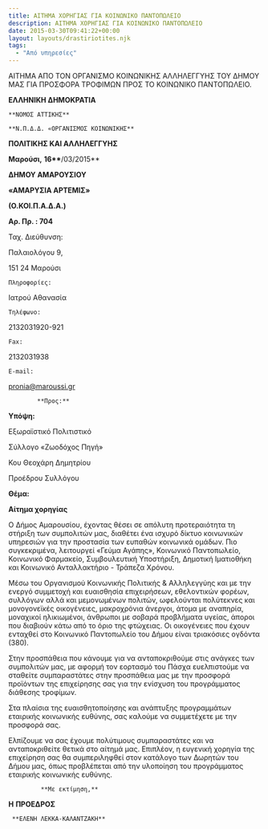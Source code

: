 ```yaml
---
title: ΑΙΤΗΜΑ ΧΟΡΗΓΙΑΣ ΓΙΑ ΚΟΙΝΩΝΙΚΟ ΠΑΝΤΟΠΩΛΕΙΟ
description: ΑΙΤΗΜΑ ΧΟΡΗΓΙΑΣ ΓΙΑ ΚΟΙΝΩΝΙΚΟ ΠΑΝΤΟΠΩΛΕΙΟ
date: 2015-03-30T09:41:22+00:00
layout: layouts/drastiriotites.njk
tags:
  - "Από υπηρεσίες"
---
```


ΑΙΤΗΜΑ ΑΠΟ ΤΟΝ ΟΡΓΑΝΙΣΜΟ ΚΟΙΝΩΝΙΚΗΣ ΑΛΛΗΛΕΓΓΥΗΣ ΤΟΥ ΔΗΜΟΥ ΜΑΣ ΓΙΑ ΠΡΟΣΦΟΡΑ ΤΡΟΦΙΜΩΝ ΠΡΟΣ ΤΟ ΚΟΙΝΩΝΙΚΟ ΠΑΝΤΟΠΩΛΕΙΟ.

<!-- excerpt -->

**ΕΛΛΗΝΙΚΗ ΔΗΜΟΚΡΑΤΙΑ**

    **ΝΟΜΟΣ ΑΤΤΙΚΗΣ**

    **Ν.Π.Δ.Δ. «ΟΡΓΑΝΙΣΜΟΣ ΚΟΙΝΩΝΙΚΗΣ**

**ΠΟΛΙΤΙΚΗΣ ΚΑΙ ΑΛΛΗΛΕΓΓΥΗΣ**

**Μαρούσι,** **16\*\***/03/2015\*\*

**ΔΗΜΟΥ ΑΜΑΡΟΥΣΙΟΥ**

**«ΑΜΑΡΥΣΙΑ ΑΡΤΕΜΙΣ»**

**(Ο.ΚΟΙ.Π.Α.Δ.Α.)**

**Αρ. Πρ. : 704**

Ταχ. Διεύθυνση:

Παλαιολόγου 9,

151 24 Μαρούσι

    Πληροφορίες:

Ιατρού Αθανασία

    Τηλέφωνο:

2132031920-921

    Fax:

2132031938

    E-mail:

pronia@maroussi.gr

            **Προς:**

**Υπόψη:**

Εξωραϊστικό Πολιτιστικό

Σύλλογο «Ζωοδόχος Πηγή»

Κου Θεοχάρη Δημητρίου

Προέδρου Συλλόγου

**Θέμα:**

**Αίτημα χορηγίας**

Ο Δήμος Αμαρουσίου, έχοντας θέσει σε απόλυτη προτεραιότητα τη στήριξη των συμπολιτών μας, διαθέτει ένα ισχυρό δίκτυο κοινωνικών υπηρεσιών για την προστασία των ευπαθών κοινωνικά ομάδων. Πιο συγκεκριμένα, λειτουργεί «Γεύμα Αγάπης», Κοινωνικό Παντοπωλείο, Κοινωνικό Φαρμακείο, Συμβουλευτική Υποστήριξη, Δημοτική Ιματιοθήκη και Κοινωνικό Ανταλλακτήριο - Τράπεζα Χρόνου.

Μέσω του Οργανισμού Κοινωνικής Πολιτικής &amp; Αλληλεγγύης και με την ενεργό συμμετοχή και ευαισθησία επιχειρήσεων, εθελοντικών φορέων, συλλόγων αλλά και μεμονωμένων πολιτών, ωφελούνται πολύτεκνες και μονογονεϊκές οικογένειες, μακροχρόνια άνεργοι, άτομα με αναπηρία, μοναχικοί ηλικιωμένοι, άνθρωποι με σοβαρά προβλήματα υγείας, άποροι που διαβιούν κάτω από το όριο της φτώχειας. Οι οικογένειες που έχουν ενταχθεί στο Κοινωνικό Παντοπωλείο του Δήμου είναι τριακόσιες ογδόντα (380).

Στην προσπάθεια που κάνουμε για να ανταποκριθούμε στις ανάγκες των συμπολιτών μας, με αφορμή τον εορτασμό του Πάσχα ευελπιστούμε να σταθείτε συμπαραστάτες στην προσπάθεια μας με την προσφορά προϊόντων της επιχείρησης σας για την ενίσχυση του προγράμματος διάθεσης τροφίμων.

Στα πλαίσια της ευαισθητοποίησης και ανάπτυξης προγραμμάτων εταιρικής κοινωνικής ευθύνης, σας καλούμε να συμμετέχετε με την προσφορά σας.

Ελπίζουμε να σας έχουμε πολύτιμους συμπαραστάτες και να ανταποκριθείτε θετικά στο αίτημά μας. Επιπλέον, η ευγενική χορηγία της επιχείρηση σας θα συμπεριληφθεί στον κατάλογο των Δωρητών του Δήμου μας, όπως προβλέπεται από την υλοποίηση του προγράμματος εταιρικής κοινωνικής ευθύνης.

             **Με εκτίμηση,**

**H** **ΠΡΟΕΔΡΟΣ**

     **ΕΛΕΝΗ ΛΕΚΚΑ-ΚΑΛΑΝΤΖΑΚΗ**
